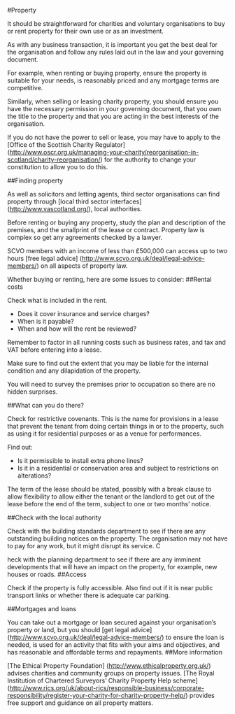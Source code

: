 #Property

It should be straightforward for charities and voluntary organisations to buy or rent property for their own use or as an investment.

As with any business transaction, it is important you get the best deal for the organisation and follow any rules laid out in the law and your governing document. 

For example, when renting or buying property, ensure the property is suitable for your needs, is reasonably priced and any mortgage terms are competitive.

Similarly, when selling or leasing charity property, you should ensure you have the necessary permission in your governing document, that you own the title to the property and that you are acting in the best interests of the organisation. 

If you do not have the power to sell or lease, you may have to apply to the [Office of the Scottish Charity Regulator] (http://www.oscr.org.uk/managing-your-charity/reorganisation-in-scotland/charity-reorganisation/) for the authority to change your constitution to allow you to do this.

##Finding property

As well as solicitors and letting agents, third sector organisations can find property through [local third sector interfaces] (http://www.vascotland.org/), local authorities.

Before renting or buying any property, study the plan and description of the premises, and the smallprint of the lease or contract. Property law is complex so get any agreements checked by a lawyer.

SCVO members with an income of less than £500,000 can access up to two hours [free legal advice] (http://www.scvo.org.uk/deal/legal-advice-members/) on all aspects of property law.

Whether buying or renting, here are some issues to consider:
##Rental costs

Check what is included in the rent. 
* Does it cover insurance and service charges? 
* When is it payable? 
* When and how will the rent be reviewed? 

Remember to factor in all running costs such as business rates, and tax and VAT before entering into a lease. 

Make sure to find out the extent that you may be liable for the internal condition and any dilapidation of the property. 

You will need to survey the premises prior to occupation so there are no hidden surprises.

##What can you do there?

Check for restrictive covenants. This is the name for provisions in a lease that prevent the tenant from doing certain things in or to the property, such as using it for residential purposes or as a venue for performances. 

Find out:

* Is it permissible to install extra phone lines? 
* Is it in a residential or conservation area and subject to restrictions on alterations?

The term of the lease should be stated, possibly with a break clause to allow flexibility to allow either the tenant or the landlord to get out of the lease before the end of the term, subject to one or two months’ notice.

##Check with the local authority

Check with the building standards department to see if there are any outstanding building notices on the property. The organisation may not have to pay for any work, but it might disrupt its service. C

heck with the planning department to see if there are any imminent developments that will have an impact on the property, for example, new houses or roads.
##Access

Check if the property is fully accessible. Also find out if it is near public transport links or whether there is adequate car parking.

##Mortgages and loans

You can take out a mortgage or loan secured against your organisation’s property or land, but you should [get legal advice] (http://www.scvo.org.uk/deal/legal-advice-members/) to ensure the loan is needed, is used for an activity that fits with your aims and objectives, and has reasonable and affordable terms and repayments.
##More information


[The Ethical Property Foundation] (http://www.ethicalproperty.org.uk/) advises charities and community groups on property issues.
[The Royal Institution of Chartered Surveyors’ Charity Property Help scheme] (http://www.rics.org/uk/about-rics/responsible-business/corporate-responsibility/register-your-charity-for-charity-property-help/) provides free support and guidance on all property matters.


